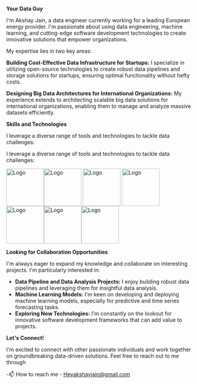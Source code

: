 **Your Data Guy**

I'm Akshay Jain, a data engineer currently working for a leading European energy provider. I'm passionate about using data engineering, machine learning, and cutting-edge software development technologies to create innovative solutions that empower organizations.  

My expertise lies in two key areas:

**Building Cost-Effective Data Infrastructure for Startups:** I specialize in utilizing open-source technologies to create robust data pipelines and storage solutions for startups, ensuring optimal functionality without hefty costs.

**Designing Big Data Architectures for International Organizations:** My experience extends to architecting scalable big data solutions for international organizations, enabling them to manage and analyze massive datasets efficiently.

**Skills and Technologies**

I leverage a diverse range of tools and technologies to tackle data challenges:


I leverage a diverse range of tools and technologies to tackle data challenges:

<div style="display: flex; flex-wrap: wrap;"> <img src="https://github.com/user-attachments/assets/048cb52b-54c7-40bc-aad7-40d2ab2100c4" alt="Logo" style="width: 100px; height: 100px;">  <img src="https://github.com/user-attachments/assets/49badba2-bdb6-4b85-a525-ba2cd430a5b4" alt="Logo" style="width: 100px; height: 100px;">
&nbsp;
  <img src="https://github.com/user-attachments/assets/c0ab665f-0494-4d11-b26a-a4fd5526e4c5" alt="Logo" style="width: 100px; height: 100px;">
&nbsp;
  <img src="https://github.com/user-attachments/assets/292de91f-d3ee-49d8-b28c-2d8a12a2030d" alt="Logo" style="width: 100px; height: 100px;">
  &nbsp;
  <img src="https://github.com/user-attachments/assets/c0e8d5f9-0187-4f9f-a25b-f0ceca766e9b" alt="Logo" style="width: 100px; height: 100px;">
  <img src="https://github.com/user-attachments/assets/0cd4c798-1524-426d-a303-6bec3f546335" alt="Logo" style="width: 100px; height: 100px;">
  <img src="https://github.com/user-attachments/assets/6a020024-874a-4ff9-9185-ed2b8d588db0" alt="Logo" style="width: 100px; height: 100px;">
</div>


**Looking for Collaboration Opportunities**

I'm always eager to expand my knowledge and collaborate on interesting projects. I'm particularly interested in:

* **Data Pipeline and Data Analysis Projects:** I enjoy building robust data pipelines and leveraging them for insightful data analysis.
* **Machine Learning Models:**  I'm keen on developing and deploying machine learning models, especially for predictive and time series forecasting tasks.
* **Exploring New Technologies:**  I'm constantly on the lookout for innovative software development frameworks that can add value to projects.

**Let's Connect!**

I'm excited to connect with other passionate individuals and work together on groundbreaking data-driven solutions. Feel free to reach out to me through 


-📫 How to reach me - Heyakshayjain@gmail.com
